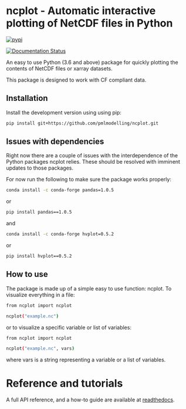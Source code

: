 
# ncplot - Automatic interactive plotting of NetCDF files in Python 

[![pypi](https://img.shields.io/pypi/v/ncplot.svg)](https://pypi.python.org/pypi/ncplot/)

[![Documentation Status](https://readthedocs.org/projects/ncplot/badge/?version=latest)](https://ncplot.readthedocs.io/en/latest/?badge=latest)



An easy to use Python (3.6 and above) package for quickly plotting the contents of NetCDF files or xarray datasets. 

This package is designed to work with CF compliant data. 

## Installation


Install the development version using using pip:
```sh
pip install git+https://github.com/pmlmodelling/ncplot.git
```





## Issues with dependencies 

Right now there are a couple of issues with the interdependence of the Python packages ncplot relies. These should be resolved with imminent updates to those packages.

For now run the following to make sure the package works properly:

```sh
conda install -c conda-forge pandas=1.0.5 
```

or

```sh
pip install pandas==1.0.5
```

and


```sh
conda install -c conda-forge hvplot=0.5.2
```

or

```sh
pip install hvplot==0.5.2
```

## How to use


The package is made up of a simple easy to use function: ncplot. To visualize everything in a file:

```sh
from ncplot import ncplot

ncplot("example.nc")

```

or to visualize a specific variable or list of variables:

```sh
from ncplot import ncplot

ncplot("example.nc", vars)

```

where vars is a string representing a variable or a list of variables.




# Reference and tutorials

A full API reference, and a how-to guide are available at [readthedocs](https://ncplot.readthedocs.io/en/latest/).








